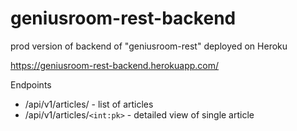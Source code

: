 # geniusroom-rest-backend
prod version of backend of "geniusroom-rest" deployed on Heroku

https://geniusroom-rest-backend.herokuapp.com/

Endpoints
  - /api/v1/articles/ - list of articles
  - /api/v1/articles/`<int:pk>` - detailed view of single article
